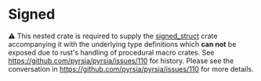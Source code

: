 # Signed

:warning: This nested crate is required to supply the [signed_struct](../signed_struct/) crate accompanying it with the underlying type definitions which **can not** be exposed due to rust's handling of procedural macro crates. See https://github.com/pyrsia/pyrsia/issues/110 for history.
Please see the conversation in https://github.com/pyrsia/pyrsia/issues/110 for more details.
